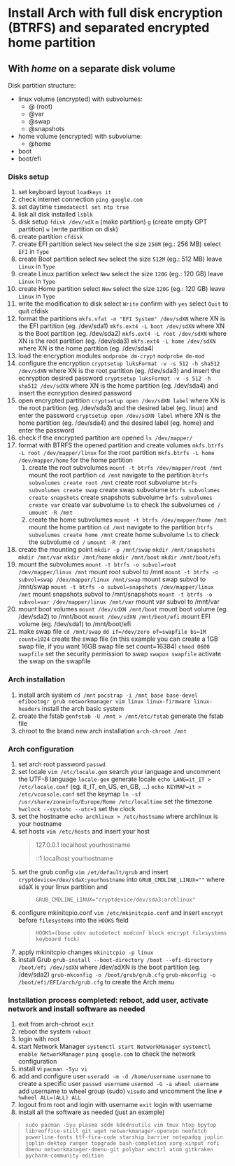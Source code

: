 # Install Arch with full disk encryption (BTRFS) and separated encrypted home partition

## With *home* on a separate disk volume

Disk partition structure:
- linux volume (encrypted) with subvolumes:
	- @ (root)
	- @var
	- @swap
	- @snapshots
- home volume (encrypted) with subvolume:
	- @home
- boot
- boot/efi

### Disks setup
1. set keyboard layout
	`loadkeys it`
2. check internet connection
	`ping google.com`
3. set daytime
	`timedatectl set ntp true`
4. lisk all disk installed
	`lsblk`
5. 	disk setup
	`fdisk /dev/sdX`
	`m` (make partition)
	`g` (create empty GPT partition)
	`w` (write partition on disk)
6. create partition
	`cfdisk`	
7. create EFI partition
	select `New`
	select the size `256M` (eg.: 256 MB)
	select `EFI` in `Type`
8. create Boot partition
	select `New`
	select the size `512M` (eg.: 512 MB)
	leave `Linux` in `Type`
9. create Linux partition
	select `New`
	select the size `120G` (eg.: 120 GB)
	leave `Linux` in `Type`
10. create Home partition
	select `New`
	select the size `120G` (eg.: 120 GB)
	leave `Linux` in `Type`
11. write the modification to disk
	select `Write` 
	confirm with `yes`
	select `Quit` to quit cfdisk
12.  format the partitions
	`mkfs.vfat -n "EFI System" /dev/sdXN` where XN is the EFI partition (eg. /dev/sda1)
	`mkfs.ext4 -L boot /dev/sdXN` where XN is the Boot partition (eg. /dev/sda2)
	`mkfs.ext4 -L root /dev/sdXN` where XN is the root partition (eg. /dev/sda3)
	`mkfs.ext4 -L home /dev/sdXN` where XN is the home partition (eg. /dev/sda4)
13. load the encryption modules
	`modprobe dm-crypt`
	`modprobe dm-mod`
14. configure the encryption
	`cryptsetup luksFormat -v -s 512 -h sha512 /dev/sdXN` where XN is the root partition (eg. /dev/sda3) and insert the ecnryption desired password
	`cryptsetup luksFormat -v -s 512 -h sha512 /dev/sdXN` where XN is the home partition (eg. /dev/sda4) and insert the ecnryption desired password
15. open encrypted partition
	`cryptsetup open /dev/sdXN label` where XN is the root partition (eg. /dev/sda3)  and the desired label (eg. linux) and enter the password
	`cryptsetup open /dev/sdXN label` where XN is the home partition (eg. /dev/sda4)  and the desired label (eg. home) and enter the password
16. check if the encrypted partition are opened
	 `ls /dev/mapper/`
17.  format with BTRFS the opened partition and create volumes
	`mkfs.btrfs -L root /dev/mapper/linux` for the root partition
	`mkfs.btrfs -L home /dev/mapper/home` for the home partition
		1. create the root subvolumes
	 `mount -t btrfs /dev/mapper/root /mnt` mount the root partition
	`cd /mnt` navigate to the partition
	`btrfs subvolumes create root /mnt` create root subvolume
	`btrfs subvolumes create swap` create swap subvolume
	`btrfs subvolumes create snapshots` create snapshots subvolume
	`brfs subvolumes create var` create var subvolume
	`ls` to check the subvolumes
	`cd /`
	`umount -R /mnt`
		2.  create the home subvolumes
	 `mount -t btrfs /dev/mapper/home /mnt` mount the home partition
	`cd /mnt` navigate to the partition
	`btrfs subvolumes create home /mnt` create home subvolume
	`ls` to check the subvolume
	`cd /`
	`umount -R /mnt`
20. create the mounting point
`mkdir -p /mnt/swap`
`mkdir /mnt/snapshots`
`mkdir /mnt/var`
`mkdir /mnt/home`
`mkdir /mnt/boot`
`mkdir /mnt/boot/efi`
20. mount the subvolumes
`mount -t btrfs -o subvol=root /dev/mapper/linux /mnt` mount root subvol to /mnt
`mount -t btrfs -o subvol=swap /dev/mapper/linux /mnt/swap` mount swap subvol to /mnt/swap
`mount -t btrfs -o subvol=snapshots /dev/mapper/linux /mnt` mount snapshots subvol to /mnt/snapshots
`mount -t btrfs -o subvol=var /dev/mapper/linux /mnt/var` mount var subvol to /mnt/var
21.  mount boot volumes
`mount /dev/sdXN /mnt/boot` mount boot volume (eg. /dev/sda2) to /mnt/boot
`mount /dev/sdXN /mnt/boot/efi` mount EFI volume (eg. /dev/sda1) to /mnt/boot/efi
22. make swap file
`cd /mnt/swap`
`dd if=/dev/zero of=swapfile bs=1M count=1024` create the swap file (in this example you can create a 1GB swap file, if you want 16GB swap file set count=16384)
`chmod 0600 swapfile` set the security permission to swap
`swapon swapfile` activate the swap on the swapfile

### Arch installation
1. install arch system
`cd /mnt`
`pacstrap -i /mnt base base-devel efibootmgr grub networkmanager vim linux linux-firmware linux-headers` install the arch basic system
24. create the fstab
`genfstab -U /mnt > /mnt/etc/fstab` generate the fstab file
25. chroot to the brand new arch installation
`arch-chroot /mnt`

### Arch configuration
1. set arch root password
`passwd`
2. set locale
`vim /etc/locale.gen` search your language and uncomment the UTF-8 language
`locale-gen` generate locale
`echo LANG=it_IT > /etc/locale.conf` (eg. it_IT, en_US, en_GB, ...)
`echo KEYMAP=it > /etc/vconsole.conf` set the keymap
`ln -sf /usr/share/zoneinfo/Europe/Rome /etc/localtime` set the timezone
`hwclock --systohc --utc+1` set the clock
3. set the hostname
`echo archlinux > /etc/hostname` where archlinux is your hostname
29. set hosts
`vim /etc/hosts` and insert your host
	>127.0.0.1		localhost	yourhostname
	>
	>::1				 localhost	yourhostname
4. set the grub config
`vim /et/default/grub` and insert `cryptdevice=/dev/sdaX:yourhostname` into `GRUB_CMDLINE_LINUX=""` where sdaX is your linux partition and
	> `GRUB_CMDLINE_LINUX="cryptdevice/dev/sda3:archlinux"`
5. configure mkinitcpio.conf
`vim /etc/mkinitcpio.conf` and insert `encrypt` before `filesystems` into the `HOOKS` field
	> `HOOKS=(base udev autodetect modconf block encrypt filesystems keyboard fsck)`
6. apply mkinitcpio changes
`mkinitcpio -p linux`
7. install Grub
`grub-install --boot-directory /boot --efi-directory /boot/efi /dev/sdXN` where /dev/sdXN is the boot partition (eg. /dev/sda2)
`grub-mkconfig -o /boot/grub/grub.cfg`
`grub-mkconfig -o /boot/efi/EFI/arch/grub.cfg` to create the Arch menu

### Installation process completed: reboot, add user, activate network and install software as needed
1. exit from arch-chroot
`exit`
2. reboot the system
`reboot`
3. login with root
4. start Network Manager
`systemctl start NetworkManager`
`systemctl enable NetworkManager`
`ping google.com` to check the network configuration
5. install vi
`pacman -Syu vi`
6. add and configure user
`useradd -m -d /home/username username` to create a specific user
`passwd username`
`usermod -G -a wheel username` add username to wheel group (sudo)
`visudo` and uncomment the line `# %wheel ALL=(ALL) ALL`
7. logout from root and login with username
`exit`
login with username
8. install all the software as needed (just an example)
>`sudo pacman -Syu plasma sddm kdednsutils vim tmux htop bpytop libreoffice-still git wget networkmanager-openvpn neofetch powerline-fonts ttf-fira-code starship barrier notepadqq joplin joplin-dektop ranger topgrade bash-completion xorg-xinput rofi dmenu networkmanager-dmenu-git polybar wmctrl atom gitkraken pycharm-community-edition`


